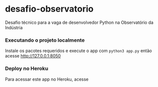 # desafio-observatorio
Desafio técnico para a vaga de desenvolvedor Python na Observatório da Indústria

### Executando o projeto localmente
Instale os pacotes requeridos e execute o app com `python3 app.py` então acesse http://127.0.0.1:8050

### Deploy no Heroku
Para acessar este app no Heroku, acesse <add aqui depois>
